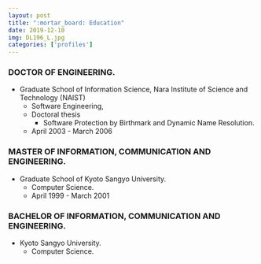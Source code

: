 ```yaml
---
layout: post
title: ":mortar_board: Education"
date: 2019-12-10
img: DL196_L.jpg
categories: ['profiles']
---
```


### DOCTOR OF ENGINEERING.

* Graduate School of Information Science, Nara Institute of Science and Technology (NAIST)
    * Software Engineering,
    * Doctoral thesis
        * Software Protection by Birthmark and Dynamic Name Resolution.
    * April 2003 - March 2006

### MASTER OF INFORMATION, COMMUNICATION AND ENGINEERING.

* Graduate School of Kyoto Sangyo University.
    * Computer Science.
    * April 1999 - March 2001

### BACHELOR OF INFORMATION, COMMUNICATION AND ENGINEERING.

* Kyoto Sangyo University.
    * Computer Science.
